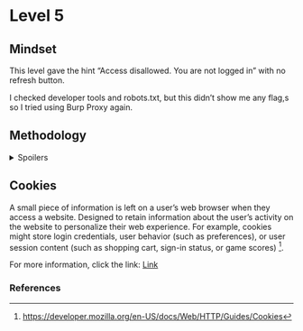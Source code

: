 # Level 5

## Mindset

This level gave the hint “Access disallowed. You are not logged in” with no refresh button.

I checked developer tools and robots.txt, but this didn’t show me any flag,s so I tried using Burp Proxy again. 

## Methodology
<details>
<summary>Spoilers</summary>

I logged into the page on the Burp Suite browser without intercepting any requests and observed this:  

<img width="3010" height="231" alt="image" src="https://github.com/user-attachments/assets/7e00fc0b-91f1-4a2e-a7ee-70cb46765486" />

“Loggedin=0” seemed relevant considering that hint for this level was that the user was not logged in. So I turned on intercept and modified the loggedin field under the cookie tab.

<img width="350" height="469" alt="image" src="https://github.com/user-attachments/assets/d5c08a75-9b04-430b-84f0-13a622ef7d4e" />

I forwarded the request which gave me:

<img width="940" height="219" alt="image" src="https://github.com/user-attachments/assets/b9a110db-99c4-4d37-b565-38da5f514ef9" />

</details>

## Cookies

A small piece of information is left on a user’s web browser when they access a website. Designed to retain information about the user’s activity on the website to personalize their web experience. For example, cookies might store login credentials, user behavior (such as preferences), or user session content (such as shopping cart, sign-in status, or game scores) [^1]. 

For more information, click the link: [Link](https://developer.mozilla.org/en-US/docs/Web/HTTP/Guides/Cookies)



### References
[^1]: https://developer.mozilla.org/en-US/docs/Web/HTTP/Guides/Cookies
